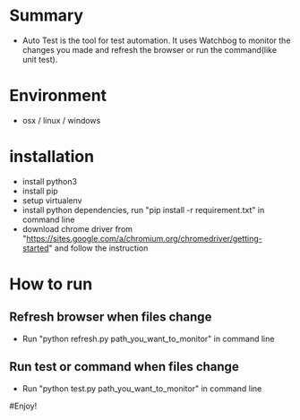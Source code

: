 # Summary
- Auto Test is the tool for test automation. It uses Watchbog to monitor the changes you made and refresh the browser or run the command(like unit test).

# Environment
- osx / linux / windows

# installation

- install python3
- install pip
- setup virtualenv
- install python dependencies, run "pip install -r requirement.txt" in command line
- download chrome driver from "https://sites.google.com/a/chromium.org/chromedriver/getting-started" and follow the instruction

# How to run
## Refresh browser when files change
- Run "python refresh.py path_you_want_to_monitor" in command line

## Run test or command when files change
- Run "python test.py path_you_want_to_monitor" in command line


#Enjoy!
